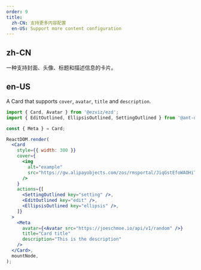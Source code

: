 ```yaml
---
order: 9
title:
  zh-CN: 支持更多内容配置
  en-US: Support more content configuration
---
```


## zh-CN

一种支持封面、头像、标题和描述信息的卡片。

## en-US

A Card that supports `cover`, `avatar`, `title` and `description`.

```jsx
import { Card, Avatar } from '@ezviz/ezd';
import { EditOutlined, EllipsisOutlined, SettingOutlined } from '@ant-design/icons';

const { Meta } = Card;

ReactDOM.render(
  <Card
    style={{ width: 300 }}
    cover={
      <img
        alt="example"
        src="https://gw.alipayobjects.com/zos/rmsportal/JiqGstEfoWAOHiTxclqi.png"
      />
    }
    actions={[
      <SettingOutlined key="setting" />,
      <EditOutlined key="edit" />,
      <EllipsisOutlined key="ellipsis" />,
    ]}
  >
    <Meta
      avatar={<Avatar src="https://joeschmoe.io/api/v1/random" />}
      title="Card title"
      description="This is the description"
    />
  </Card>,
  mountNode,
);
```

